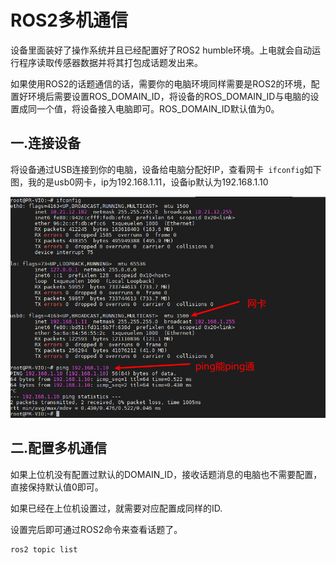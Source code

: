 # ROS2多机通信

设备里面装好了操作系统并且已经配置好了ROS2 humble环境。上电就会自动运行程序读取传感器数据并将其打包成话题发出来。

如果使用ROS2的话题通信的话，需要你的电脑环境同样需要是ROS2的环境，配置好环境后需要设置ROS\_DOMAIN\_ID，将设备的ROS\_DOMAIN\_ID与电脑的设置成同一个值，将设备接入电脑即可。ROS\_DOMAIN\_ID默认值为0。

## 一.连接设备

将设备通过USB连接到你的电脑，设备给电脑分配好IP，查看网卡` ifconfig`如下图，我的是usb0网卡，ip为192.168.1.11，设备ip默认为192.168.1.10

![](image/image_602KdtXnWe.png)

## 二.配置多机通信

如果上位机没有配置过默认的DOMAIN_ID，接收话题消息的电脑也不需要配置，直接保持默认值0即可。

如果已经在上位机设置过，就需要对应配置成同样的ID.

设置完后即可通过ROS2命令来查看话题了。

```Bash
ros2 topic list
```

